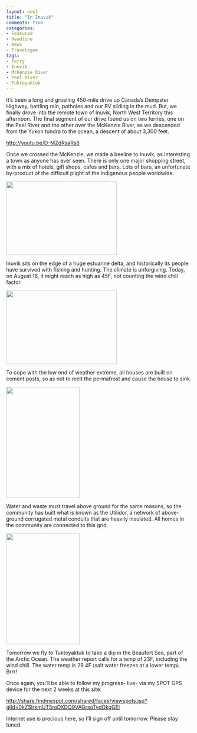 ```yaml
---
layout: post
title: "In Inuvik"
comments: true
categories:
- Featured
- Headline
- News
- Travelogue
tags:
- ferry
- Inuvik
- McKenzie River
- Peel River
- Tuktoyaktuk
---
```

It’s been a long and grueling 450-mile drive up Canada’s Dempster Highway, battling rain, potholes and our RV sliding in the mud. But, we finally drove into the remote town of Inuvik, North West Territory this afternoon. The final segment of our drive found us on two ferries, one on the Peel River and the other over the McKenzie River, as we descended from the Yukon tundra to the ocean, a descent of about 3,300 feet.

<a href="http://youtu.be/D-MZdRsaRs8">http://youtu.be/D-MZdRsaRs8</a>

Once we crossed the McKenzie, we made a beeline to Inuvik, as interesting a town as anyone has ever seen. There is only one major shopping street, with a mix of hotels, gift shops, cafes and bars. Lots of bars, an unfortunate by-product of the difficult plight of the indigenous people worldwide.

<a href="http://blog.lesterpickerphoto.com/wp-content/uploads/2011/08/LAP1374.jpg"><img class="size-medium wp-image-1422 " title="_LAP1374" src="http://blog.lesterpickerphoto.com/wp-content/uploads/2011/08/LAP1374-300x199.jpg" alt="" width="300" height="199"></a>

Inuvik sits on the edge of a huge estuarine delta, and historically its people have survived with fishing and hunting. The climate is unforgiving. Today, on August 16, it might reach as high as 45F, not counting the wind chill factor.

<a href="http://blog.lesterpickerphoto.com/wp-content/uploads/2011/08/LAP1383.jpg"><img class="size-medium wp-image-1429" title="_LAP1383" src="http://blog.lesterpickerphoto.com/wp-content/uploads/2011/08/LAP1383-300x199.jpg" alt="" width="300" height="199"></a>

To cope with the low end of weather extreme, all houses are built on cement posts, so as not to melt the permafrost and cause the house to sink.

<a href="http://blog.lesterpickerphoto.com/wp-content/uploads/2011/08/LAP1382.jpg"><img class="aligncenter size-medium wp-image-1427" title="_LAP1382" src="http://blog.lesterpickerphoto.com/wp-content/uploads/2011/08/LAP1382-199x300.jpg" alt="" width="199" height="300"></a>

Water and waste must travel above ground for the same reasons, so the community has built what is known as the Utilidor, a network of above-ground corrugated metal conduits that are heavily insulated. All homes in the community are connected to this grid.

<a href="http://blog.lesterpickerphoto.com/wp-content/uploads/2011/08/LAP1389.jpg"><img class="size-medium wp-image-1428" title="_LAP1389" src="http://blog.lesterpickerphoto.com/wp-content/uploads/2011/08/LAP1389-199x300.jpg" alt="" width="199" height="300"></a>

Tomorrow we fly to Tuktoyaktuk to take a dip in the Beaufort Sea, part of the Arctic Ocean. The weather report calls for a temp of 23F, including the wind chill. The water temp is 29.4F (salt water freezes at a lower temp). Brrr!

Once again, you’ll be able to follow my progress- live- via my SPOT GPS device for the next 2 weeks at this site:

<a href="http://share.findmespot.com/shared/faces/viewspots.jsp?glId=0kZSlrkmUT5roDXDQ9VAGrsoTydOkgGEl">http://share.findmespot.com/shared/faces/viewspots.jsp?glId=0kZSlrkmUT5roDXDQ9VAGrsoTydOkgGEl</a>

Internet use is precious here, so I’ll sign off until tomorrow. Please stay tuned.
